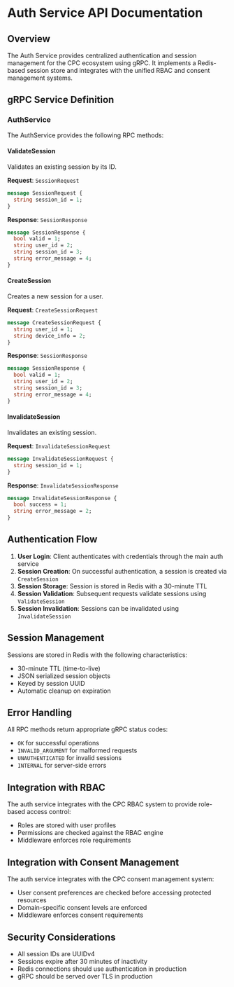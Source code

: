 # Auth Service API Documentation

## Overview

The Auth Service provides centralized authentication and session management for the CPC ecosystem using gRPC. It implements a Redis-based session store and integrates with the unified RBAC and consent management systems.

## gRPC Service Definition

### AuthService

The AuthService provides the following RPC methods:

#### ValidateSession
Validates an existing session by its ID.

**Request**: `SessionRequest`
```protobuf
message SessionRequest {
  string session_id = 1;
}
```

**Response**: `SessionResponse`
```protobuf
message SessionResponse {
  bool valid = 1;
  string user_id = 2;
  string session_id = 3;
  string error_message = 4;
}
```

#### CreateSession
Creates a new session for a user.

**Request**: `CreateSessionRequest`
```protobuf
message CreateSessionRequest {
  string user_id = 1;
  string device_info = 2;
}
```

**Response**: `SessionResponse`
```protobuf
message SessionResponse {
  bool valid = 1;
  string user_id = 2;
  string session_id = 3;
  string error_message = 4;
}
```

#### InvalidateSession
Invalidates an existing session.

**Request**: `InvalidateSessionRequest`
```protobuf
message InvalidateSessionRequest {
  string session_id = 1;
}
```

**Response**: `InvalidateSessionResponse`
```protobuf
message InvalidateSessionResponse {
  bool success = 1;
  string error_message = 2;
}
```

## Authentication Flow

1. **User Login**: Client authenticates with credentials through the main auth service
2. **Session Creation**: On successful authentication, a session is created via `CreateSession`
3. **Session Storage**: Session is stored in Redis with a 30-minute TTL
4. **Session Validation**: Subsequent requests validate sessions using `ValidateSession`
5. **Session Invalidation**: Sessions can be invalidated using `InvalidateSession`

## Session Management

Sessions are stored in Redis with the following characteristics:
- 30-minute TTL (time-to-live)
- JSON serialized session objects
- Keyed by session UUID
- Automatic cleanup on expiration

## Error Handling

All RPC methods return appropriate gRPC status codes:
- `OK` for successful operations
- `INVALID_ARGUMENT` for malformed requests
- `UNAUTHENTICATED` for invalid sessions
- `INTERNAL` for server-side errors

## Integration with RBAC

The auth service integrates with the CPC RBAC system to provide role-based access control:
- Roles are stored with user profiles
- Permissions are checked against the RBAC engine
- Middleware enforces role requirements

## Integration with Consent Management

The auth service integrates with the CPC consent management system:
- User consent preferences are checked before accessing protected resources
- Domain-specific consent levels are enforced
- Middleware enforces consent requirements

## Security Considerations

- All session IDs are UUIDv4
- Sessions expire after 30 minutes of inactivity
- Redis connections should use authentication in production
- gRPC should be served over TLS in production